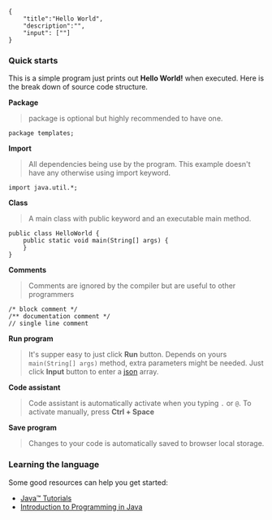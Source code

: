```javax-snippet
{
    "title":"Hello World",
    "description":"",
    "input": [""]
}
```
### Quick starts
This is a simple program just prints out **Hello World!** when executed. Here is the break down of source code structure.

**Package**
>package is optional but highly recommended to have one.

```
package templates;
```

**Import**
>All dependencies being use by the program. This example doesn't have any otherwise using import keyword.

```
import java.util.*;
```

**Class**
>A main class with public keyword and an executable main method.

```
public class HelloWorld {
    public static void main(String[] args) {
    }
}
```

**Comments**
>Comments are ignored by the compiler but are useful to other programmers

```
/* block comment */
/** documentation comment */
// single line comment
```

**Run program**
>It's supper easy to just click **Run** button. Depends on yours `main(String[] args)` method, extra parameters might be needed. Just click **Input** button to enter a [json](https://www.json.org) array.

**Code assistant**
>Code assistant is automatically activate when you typing `.` or `@`. To activate manually, press **Ctrl + Space**

**Save program**
>Changes to your code is automatically saved to browser local storage.

### Learning the language
Some good resources can help you get started:

* [Java™ Tutorials](https://docs.oracle.com/javase/tutorial/java/nutsandbolts/index.html)
* [ Introduction to Programming in Java](https://introcs.cs.princeton.edu/java/home)